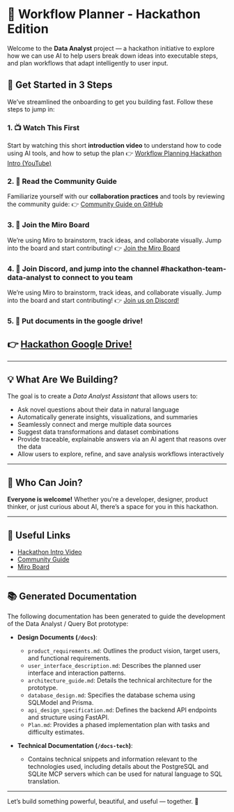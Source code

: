 # 🧠 Workflow Planner - Hackathon Edition

Welcome to the **Data Analyst** project — a hackathon initiative to explore how we can use AI to help users break down ideas into executable steps, and plan workflows that adapt intelligently to user input.

## 🚀 Get Started in 3 Steps

We’ve streamlined the onboarding to get you building fast. Follow these steps to jump in:

### 1. 📺 Watch This First
Start by watching this short **introduction video** to understand how to code using AI tools, and how to setup the plan
👉 [Workflow Planning Hackathon Intro (YouTube)](https://www.youtube.com/watch?v=5W6Wi6kxmC8)

### 2. 📘 Read the Community Guide
Familiarize yourself with our **collaboration practices** and tools by reviewing the community guide:
👉 [Community Guide on GitHub](https://github.com/AI-Product-Development/community-guide/blob/main/README.md)

### 3. 🧭 Join the Miro Board
We’re using Miro to brainstorm, track ideas, and collaborate visually. Jump into the board and start contributing!
👉 [Join the Miro Board](https://miro.com/app/board/uXjVID8Tr1A=/?share_link_id=877607710673)

### 4. 🧭 Join Discord, and jump into the channel #hackathon-team-data-analyst to connect to you team
We’re using Miro to brainstorm, track ideas, and collaborate visually. Jump into the board and start contributing!
👉 [Join us on Discord!](https://discord.com/invite/KrZdwUDrSu)

### 5. 🧭 Put documents in the google drive!
👉 [Hackathon Google Drive!](https://drive.google.com/drive/folders/17oNMStJXw5N4i4_sUAFAyMnhgelBGGBN?usp=sharing)
---

---

## 💡 What Are We Building?

The goal is to create a *Data Analyst Assistant* that allows users to:
- Ask novel questions about their data in natural language
- Automatically generate insights, visualizations, and summaries
- Seamlessly connect and merge multiple data sources
- Suggest data transformations and dataset combinations
- Provide traceable, explainable answers via an AI agent that reasons over the data
- Allow users to explore, refine, and save analysis workflows interactively

---

## 👥 Who Can Join?

**Everyone is welcome!** Whether you're a developer, designer, product thinker, or just curious about AI, there’s a space for you in this hackathon.

---

## 📌 Useful Links

- [Hackathon Intro Video](https://www.youtube.com/watch?v=5W6Wi6kxmC8)
- [Community Guide](https://github.com/AI-Product-Development/community-guide/blob/main/README.md)
- [Miro Board](https://miro.com/app/board/uXjVID8Tr1A=/?share_link_id=877607710673)

---

## 📚 Generated Documentation

The following documentation has been generated to guide the development of the Data Analyst / Query Bot prototype:

-   **Design Documents (`/docs`)**:
    -   `product_requirements.md`: Outlines the product vision, target users, and functional requirements.
    -   `user_interface_description.md`: Describes the planned user interface and interaction patterns.
    -   `architecture_guide.md`: Details the technical architecture for the prototype.
    -   `database_design.md`: Specifies the database schema using SQLModel and Prisma.
    -   `api_design_specification.md`: Defines the backend API endpoints and structure using FastAPI.
    -   `Plan.md`: Provides a phased implementation plan with tasks and difficulty estimates.

-   **Technical Documentation (`/docs-tech`)**:
    -   Contains technical snippets and information relevant to the technologies used, including details about the PostgreSQL and SQLite MCP servers which can be used for natural language to SQL translation.

---

Let’s build something powerful, beautiful, and useful — together. 💪
